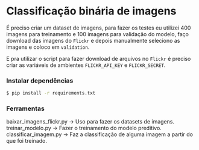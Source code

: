 # Classificação binária de imagens

É preciso criar um dataset de imagens, para fazer os testes eu utilizei 400
imagens para treinamento e 100 imagens para validação do modelo, faço download
das imagens do `Flickr` e depois manualmente seleciono as imagens e coloco em
`validation`.  
  
E pra utilizar o script para fazer download de arquivos no `Flickr` é preciso
criar as variáveis de ambientes `FLICKR_API_KEY` e `FLICKR_SECRET`.

### Instalar dependências

```bash
$ pip install -r requirements.txt
```

### Ferramentas

baixar_imagens_flickr.py -> Uso para fazer os datasets de imagens.  
treinar_modelo.py -> Fazer o treinamento do modelo preditivo.  
classificar_imagem.py -> Faz a classificação de alguma imagem a partir do que
foi treinado.  



